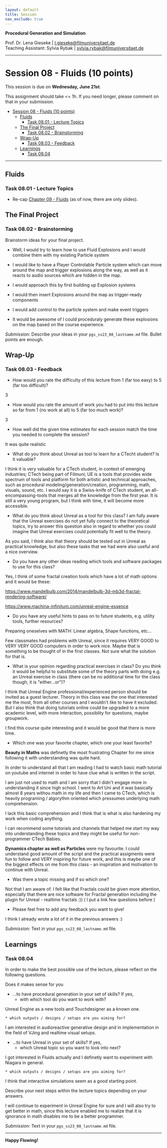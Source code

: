 ```yaml
---
layout: default
title: Session
nav_exclude: true
---
```


**Procedural Generation and Simulation**  


Prof. Dr. Lena Gieseke \| l.gieseke@filmuniversitaet.de  
Teaching Assistant: Sylvia Rybak \| sylvia.rybak@filmuniversitaet.de

---

# Session 08 - Fluids (10 points)

This session is due on **Wednesday, June 21st**. 

This assignment should take <= 1h. If you need longer, please comment on that in your submission.

- [Session 08 - Fluids (10 points)](#session-08---fluids-10-points)
  - [Fluids](#fluids)
    - [Task 08.01 - Lecture Topics](#task-0801---lecture-topics)
  - [The Final Project](#the-final-project)
    - [Task 08.02 - Brainstorming](#task-0802---brainstorming)
  - [Wrap-Up](#wrap-up)
    - [Task 08.03 - Feedback](#task-0803---feedback)
  - [Learnings](#learnings)
    - [Task 08.04](#task-0804)


---

## Fluids

### Task 08.01 - Lecture Topics

* Re-cap [Chapter 09 - Fluids](../../03_slides/pgs_ss23_08_slides.html) (as of now, there are only slides). 


## The Final Project

### Task 08.02 - Brainstorming

Brainstorm ideas for your final project.

* Well, I would try to learn how to use Fluid Explosions and I would combine them with my existing Particle system
* I would like to have a Player Controlable Particle system which can move around the map and trigger explosions along the way, as well as it reacts to audio sources which are hidden in the map.

* I would approach this by first building up Explosion systems 
* I would then insert Explosions around the map as trigger-ready components
* I would add control to the particle system and make event triggers

* It would be awesome of I could proceduraly generate these explosions on the map based on the course experience.

*Submission:* Describe your ideas in your `pgs_ss23_08_lastname.md` file. Bullet points are enough.


## Wrap-Up

### Task 08.03 - Feedback

* How would you rate the difficulty of this lecture from 1 (far too easy) to 5 (far too difficult)?

3

* How would you rate the amount of work you had to put into this lecture so far from 1 (no work at all) to 5 (far too much work)?

3

* How well did the given time estimates for each session match the time you needed to complete the session?

It was quite realistic

* What do you think about Unreal as tool to learn for a CTecht student? Is it valuable?

I think it is very valuable for a CTech student, in context of emerging industries; CTech being part of Filmuni; UE is a tools that provides wide spectrum of tools and platform for both artistic and technical approaches, such as procedural modeling/generation/creation, programming, math, visuals, sound, etc. I would say it is a Swiss-knife of CTech student, an all-encompassing-tools that merges all the knowledge from the first year. It is still a very young program, but I think with time, it will become more accessible.

* What do you think about Unreal as a tool for this class? I am fully aware that the Unreal exercises do not yet fully connect to the theoretical topics, try to answer this question also in regard to whether you could imagine that Unreal exercises could potentially fit well to the theory.

As you said, I think also that theory should be tested out in Unreal as practical knowledge, but also these tasks that we had were also useful and a nice overview.

* Do you have any other ideas reading which tools and software packages to use for this class?

Yes, I think of some fractal creation tools which have a lot of math options and it would be these:

https://www.mandelbulb.com/2014/mandelbulb-3d-mb3d-fractal-rendering-software/

https://www.machina-infinitum.com/unreal-engine-essence

* Do you have any useful hints to pass on to future students, e.g. utility tools, further resources?

Preparing oneselves with MATH: Linear algebra, Shape functions, etc...

Few classmates had problems with Unreal, since it requires VERY GOOD to VERY VERY GOOD computers in order to work nice. Maybe that is something to be thought of in the first classes. Not sure what the solution for that is.

* What is your opinion regarding practical exercises in class? Do you think it would be helpful to substitute some of the theory parts with doing e.g. an Unreal exercise in class (there can be no additional time for the class though, it is "either...or")?

I think that Unreal Engine professional/experienced person should be invited as a guest lecturer. Theory in this class was the one that interested me the most, from all other courses and I wouldn't like to have it excluded. But I also think that doing tutorials online could be upgraded to a more academic level, with more interaction, possiblity for questions, maybe groupwork.

I find this course quite interesting and it would be good that there is more time. 

* Which one was your favorite chapter, which one your least favorite?

**Beauty in Maths** was definetly the most frustrating Chapter for me since following it with understanding was quite hard. 

In order to understand all that I am reading I had to watch basic math tutorial on youtube and internet in order to have clue what is written in the script. 

I am just not used to math and I am sorry that I didn't engage more in understanding it since high school. I went to Art Uni and it was basically almost 8 years withou math in my life and then I came to CTech, which is heavily programing / algorythm oriented which pressumes underlying math comprehension.

I lack this basic comprehension and I think that is what is also hardening my work when coding anything.

I can recommend some tutorials and channels that helped me start my way into understanding these topics and they might be useful for non-programmer CTech Babies.

**Dynamics chapter as well as Particles** were my favourite. I could understand good amount of the script and the practical assigments were fun to follow and VERY inspiring for future work, and this is maybe one of the biggest effects on me from this class - an inspiration and motivation to continue with Unreal.

* Was there a topic missing and if so which one?

Not that I am aware of. I felt like that Fractals could be given more attention, especially that there are nice software for Fractal generation including the plugin for Unreal - realtime fractals :)) 
( I put a link few questions before )

* Please feel free to add any feedback you want to give!

I think I already wrote a lot of it in the previous answers :)

*Submission:* Text in your `pgs_ss23_08_lastname.md` file.


## Learnings

### Task 08.04

In order to make the best possible use of the lecture, please reflect on the following questions.

Does it makes sense for you

* ...to have procedural generation in your set of skills? If yes, 
    * with which tool do you want to work with?

Unreal Engine as a new tools and Touchdesigner as a known one.

    * which outputs / designs / setups are you aiming for?

I am interested in audioreactive generative design and in implementation in the field of VJing and realtime visual setups.

* ...to have Unreal in your set of skills? If yes, 
    * which Unreal topic so you want to look into next?

I got interested in Fluids actually and I definetly want to experiment with Niagara in general.

    * which outputs / designs / setups are you aiming for?

I think that interactive simulations seem as a good starting point.

Describe your next steps within the lecture topics depending on your answers.


I will continue to experiment in Unreal Engine for sure and I will also try to get better in math, since this lecture enabled me to realize that it is ignorance in math disables me to be a better programmer.

*Submission:* Text in your `pgs_ss23_08_lastname.md` file.

---

**Happy Flowing!**
